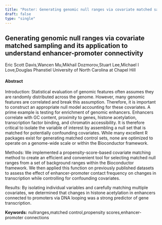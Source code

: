 ```yaml
---
title: "Poster: Generating genomic null ranges via covariate matched sampling and its application to understand enhancer-promoter connectivity"
draft: false
type: "single"
---
```


## Generating genomic null ranges via covariate matched sampling and its application to understand enhancer-promoter connectivity
Eric Scott Davis,Wancen Mu,Mikhail Dozmorov,Stuart Lee,Michael I Love,Douglas Phanstiel
University of North Carolina at Chapel Hill
#### Abstract

Introduction: Statistical evaluation of genomic features often assumes they are randomly distributed across the genome. However, many genomic features are correlated and break this assumption. Therefore, it is important to construct an appropriate null model accounting for these covariates. A prime example is testing for enrichment of genomic enhancers. Enhancers correlate with GC content, proximity to genes, histone acetylation, transcription factor binding, and chromatin accessibility. It is therefore critical to isolate the variable of interest by assembling a null set that is matched for potentially confounding covariates. While many excellent R packages exist for generating matched control sets, none are optimized to operate on a genome-wide scale or within the Bioconductor framework.

Methods: We implemented a propensity-score-based covariate matching method to create an efficient and convenient tool for selecting matched null ranges from a set of background ranges within the Bioconductor framework. We then applied this function on previously published datasets to assess the effect of enhancer-promoter contact frequency on changes in transcription while controlling for confounding covariates.

Results: By isolating individual variables and carefully matching multiple covariates, we determined that changes in histone acetylation in enhancers connected to promoters via DNA looping was a strong predictor of gene transcription.

**Keywords:** nullranges,matched control,propensity scores,enhancer-promoter connections
